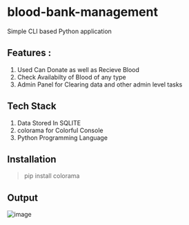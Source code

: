 # blood-bank-management

Simple CLI based Python application

## Features : 
1. Used Can Donate as well as Recieve Blood
2. Check Availabilty of Blood of any type
3. Admin Panel for Clearing data and other admin level tasks

## Tech Stack
1. Data Stored In SQLITE
2. colorama for Colorful Console
3. Python Programming Language

## Installation

> pip install colorama


## Output

![image](https://user-images.githubusercontent.com/91014156/184553207-8f6a59a7-1777-46a5-8cae-52778f0ab002.png)
